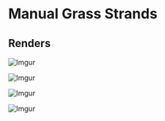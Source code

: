 # Manual Grass Strands

## Renders

![Imgur](https://i.imgur.com/9IdNOln.png)

![Imgur](https://i.imgur.com/W9EOVvt.png)

![Imgur](https://i.imgur.com/GpaI89M.png)

![Imgur](https://i.imgur.com/l5CeTFI.jpg)

